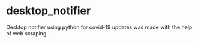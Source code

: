 # desktop_notifier
Desktop notifier using python for covid-19 updates was made with the help of web scraping .
